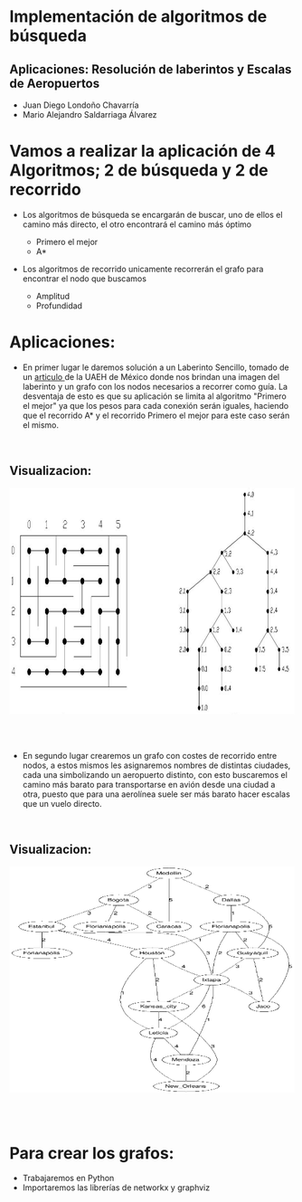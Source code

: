 # Implementación de algoritmos de búsqueda
## Aplicaciones: Resolución de laberintos y Escalas de Aeropuertos

- Juan Diego Londoño Chavarría
- Mario Alejandro Saldarriaga Álvarez

# Vamos a realizar la aplicación de 4 Algoritmos; 2 de búsqueda y 2 de recorrido
- Los algoritmos de búsqueda se encargarán de buscar, uno de ellos el camino más directo, el otro encontrará el camino más óptimo
    - Primero el mejor
    - A*

- Los algoritmos de recorrido unicamente recorrerán el grafo para encontrar el nodo que buscamos
    - Amplitud
    - Profundidad

# Aplicaciones:
- En primer lugar le daremos solución a un Laberinto Sencillo, tomado de un <a href="https://repository.uaeh.edu.mx/revistas/index.php/huejutla/article/view/1089/4757">articulo </a> de la UAEH de México donde nos brindan una imagen del laberinto y un grafo con los nodos necesarios a recorrer como guía. La desventaja de esto es que su aplicación se limita al algoritmo "Primero el mejor" ya que los pesos para cada conexión serán iguales, haciendo que el recorrido A* y el recorrido Primero el mejor para este caso serán el mismo.

<br>

## Visualizacion:
<img alt="Laberinto" src="Imagenes\Laberinto.png" width="800" height="400" />

<br><br>

- En segundo lugar crearemos un grafo con costes de recorrido entre nodos, a estos mismos les asignaremos nombres de distintas ciudades, cada una simbolizando un aeropuerto distinto, con esto buscaremos el camino más barato para transportarse en avión desde una ciudad a otra, puesto que para una aerolínea suele ser más barato hacer escalas que un vuelo directo.

<br>

## Visualizacion:
<img alt="Ciudades" src="Imagenes\Ciudades.png" width="800" height="400" />

<br><br>

# Para crear los grafos:
- Trabajaremos en Python
- Importaremos las librerías de networkx y graphviz
